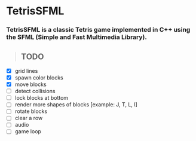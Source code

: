 # TetrisSFML

### TetrisSFML is a classic Tetris game implemented in C++ using the SFML (Simple and Fast Multimedia Library).

>## TODO

- [x] grid lines
- [x] spawn color blocks
- [x] move blocks
- [ ] detect collisions
- [ ] lock blocks at bottom
- [ ] render more shapes of blocks [example: J, T, L, I]
- [ ] rotate blocks
- [ ] clear a row
- [ ] audio
- [ ] game loop
